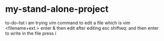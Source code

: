 # my-stand-alone-project
to-do-list
i am trying vim command to edit a file which is
vim <filename+ext.> enter & then edit after editing
esc shiftwq: and then enter
to write in the file press i
